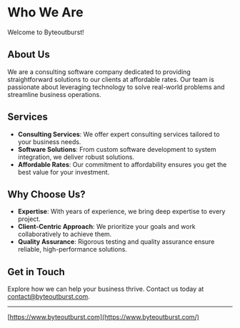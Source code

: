 
# Who We Are

Welcome to Byteoutburst!

## About Us

We are a consulting software company dedicated to providing straightforward solutions to our clients at affordable rates. Our team is passionate about leveraging technology to solve real-world problems and streamline business operations.

## Services

- **Consulting Services**: We offer expert consulting services tailored to your business needs.
- **Software Solutions**: From custom software development to system integration, we deliver robust solutions.
- **Affordable Rates**: Our commitment to affordability ensures you get the best value for your investment.

## Why Choose Us?

- **Expertise**: With years of experience, we bring deep expertise to every project.
- **Client-Centric Approach**: We prioritize your goals and work collaboratively to achieve them.
- **Quality Assurance**: Rigorous testing and quality assurance ensure reliable, high-performance solutions.

## Get in Touch

Explore how we can help your business thrive. Contact us today at contact@byteoutburst.com.

---
[https://www.byteoutburst.com](https://www.byteoutburst.com/)
